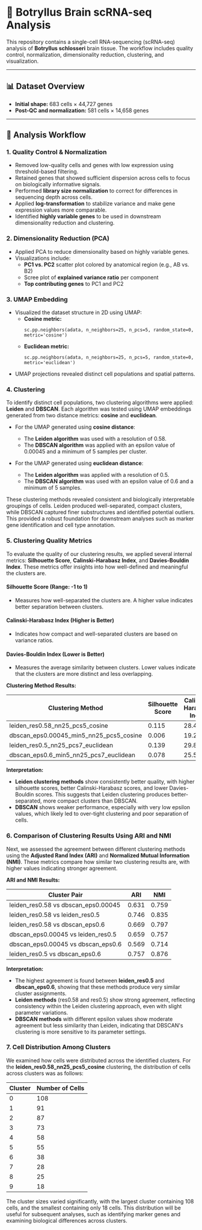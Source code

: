 # 🧠 Botryllus Brain scRNA-seq Analysis

This repository contains a single-cell RNA-sequencing (scRNA-seq) analysis of **Botryllus schlosseri** brain tissue. The workflow includes quality control, normalization, dimensionality reduction, clustering, and visualization.

---

## 📊 Dataset Overview

- **Initial shape:** 683 cells × 44,727 genes  
- **Post-QC and normalization:** 581 cells × 14,658 genes  

---

## 🔬 Analysis Workflow

### 1. Quality Control & Normalization

- Removed low-quality cells and genes with low expression using threshold-based filtering.
- Retained genes that showed sufficient dispersion across cells to focus on biologically informative signals.
- Performed **library size normalization** to correct for differences in sequencing depth across cells.
- Applied **log-transformation** to stabilize variance and make gene expression values more comparable.
- Identified **highly variable genes** to be used in downstream dimensionality reduction and clustering.

### 2. Dimensionality Reduction (PCA)

- Applied PCA to reduce dimensionality based on highly variable genes.
- Visualizations include:
  - **PC1 vs. PC2** scatter plot colored by anatomical region (e.g., AB vs. B2)
  - Scree plot of **explained variance ratio** per component
  - **Top contributing genes** to PC1 and PC2

### 3. UMAP Embedding

- Visualized the dataset structure in 2D using UMAP:
  - **Cosine metric:**  
    ```
    sc.pp.neighbors(adata, n_neighbors=25, n_pcs=5, random_state=0, metric='cosine')
    ```
  - **Euclidean metric:**  
    ```
    sc.pp.neighbors(adata, n_neighbors=25, n_pcs=5, random_state=0, metric='euclidean')
    ```
- UMAP projections revealed distinct cell populations and spatial patterns.

### 4. Clustering

To identify distinct cell populations, two clustering algorithms were applied: **Leiden** and **DBSCAN**. Each algorithm was tested using UMAP embeddings generated from two distance metrics: **cosine** and **euclidean**.

- For the UMAP generated using **cosine distance**:
  - The **Leiden algorithm** was used with a resolution of 0.58.
  - The **DBSCAN algorithm** was applied with an epsilon value of 0.00045 and a minimum of 5 samples per cluster.

- For the UMAP generated using **euclidean distance**:
  - The **Leiden algorithm** was applied with a resolution of 0.5.
  - The **DBSCAN algorithm** was used with an epsilon value of 0.6 and a minimum of 5 samples.

These clustering methods revealed consistent and biologically interpretable groupings of cells. Leiden produced well-separated, compact clusters, while DBSCAN captured finer substructures and identified potential outliers. This provided a robust foundation for downstream analyses such as marker gene identification and cell type annotation.

### 5. Clustering Quality Metrics

To evaluate the quality of our clustering results, we applied several internal metrics: **Silhouette Score**, **Calinski-Harabasz Index**, and **Davies-Bouldin Index**. These metrics offer insights into how well-defined and meaningful the clusters are.

#### Silhouette Score (Range: -1 to 1)
- Measures how well-separated the clusters are. A higher value indicates better separation between clusters.

#### Calinski-Harabasz Index (Higher is Better)
- Indicates how compact and well-separated clusters are based on variance ratios.

#### Davies-Bouldin Index (Lower is Better)
- Measures the average similarity between clusters. Lower values indicate that the clusters are more distinct and less overlapping.

**Clustering Method Results:**

| Clustering Method                        | Silhouette Score | Calinski-Harabasz Index | Davies-Bouldin Index |
|------------------------------------------|------------------|-------------------------|----------------------|
| leiden_res0.58_nn25_pcs5_cosine         | 0.115            | 28.478                  | 2.123                |
| dbscan_eps0.00045_min5_nn25_pcs5_cosine  | 0.006            | 19.205                  | 2.903                |
| leiden_res0.5_nn25_pcs7_euclidean       | 0.139            | 29.847                  | 2.367                |
| dbscan_eps0.6_min5_nn25_pcs7_euclidean  | 0.078            | 25.525                  | 2.411                |

**Interpretation:**
- **Leiden clustering methods** show consistently better quality, with higher silhouette scores, better Calinski-Harabasz scores, and lower Davies-Bouldin scores. This suggests that Leiden clustering produces better-separated, more compact clusters than DBSCAN.
- **DBSCAN** shows weaker performance, especially with very low epsilon values, which likely led to over-tight clustering and poor separation of cells.

### 6. Comparison of Clustering Results Using ARI and NMI

Next, we assessed the agreement between different clustering methods using the **Adjusted Rand Index (ARI)** and **Normalized Mutual Information (NMI)**. These metrics compare how similar two clustering results are, with higher values indicating stronger agreement.

**ARI and NMI Results:**

| Cluster Pair                              | ARI    | NMI    |
|-------------------------------------------|--------|--------|
| leiden_res0.58 vs dbscan_eps0.00045      | 0.631  | 0.759  |
| leiden_res0.58 vs leiden_res0.5          | 0.746  | 0.835  |
| leiden_res0.58 vs dbscan_eps0.6         | 0.669  | 0.797  |
| dbscan_eps0.00045 vs leiden_res0.5      | 0.659  | 0.757  |
| dbscan_eps0.00045 vs dbscan_eps0.6      | 0.569  | 0.714  |
| leiden_res0.5 vs dbscan_eps0.6          | 0.757  | 0.876  |

**Interpretation:**
- The highest agreement is found between **leiden_res0.5** and **dbscan_eps0.6**, showing that these methods produce very similar cluster assignments.
- **Leiden methods** (res0.58 and res0.5) show strong agreement, reflecting consistency within the Leiden clustering approach, even with slight parameter variations.
- **DBSCAN methods** with different epsilon values show moderate agreement but less similarity than Leiden, indicating that DBSCAN's clustering is more sensitive to its parameter settings.

### 7. Cell Distribution Among Clusters

We examined how cells were distributed across the identified clusters. For the **leiden_res0.58_nn25_pcs5_cosine** clustering, the distribution of cells across clusters was as follows:

| Cluster | Number of Cells |
|---------|-----------------|
| 0       | 108             |
| 1       | 91              |
| 2       | 87              |
| 3       | 73              |
| 4       | 58              |
| 5       | 55              |
| 6       | 38              |
| 7       | 28              |
| 8       | 25              |
| 9       | 18              |

The cluster sizes varied significantly, with the largest cluster containing 108 cells, and the smallest containing only 18 cells. This distribution will be useful for subsequent analyses, such as identifying marker genes and examining biological differences across clusters.

